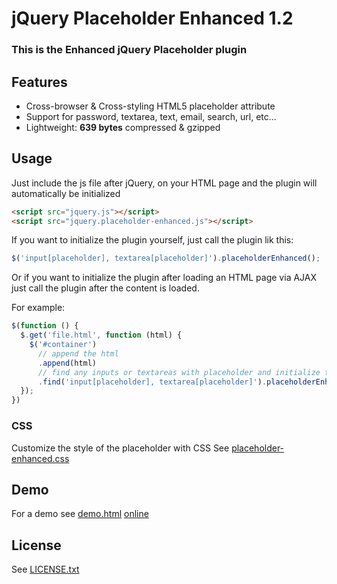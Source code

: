 # jQuery Placeholder Enhanced 1.2

### This is the Enhanced jQuery Placeholder plugin

## Features

- Cross-browser & Cross-styling HTML5 placeholder attribute
- Support for password, textarea, text, email, search, url, etc...
- Lightweight: **639 bytes** compressed & gzipped

## Usage

Just include the js file after jQuery, on your HTML page and the plugin will automatically be initialized

```html
<script src="jquery.js"></script>
<script src="jquery.placeholder-enhanced.js"></script>
```

If you want to initialize the plugin yourself, just call the plugin lik this:

```javascript
$('input[placeholder], textarea[placeholder]').placeholderEnhanced();
```

Or if you want to initialize the plugin after loading an HTML page via AJAX just call the plugin after the content is loaded.

For example:
```javascript
$(function () {
  $.get('file.html', function (html) {
    $('#container')
      // append the html
      .append(html)
      // find any inputs or textareas with placeholder and initialize the plugin
      .find('input[placeholder], textarea[placeholder]').placeholderEnhanced();
  });
})
```

### CSS
Customize the style of the placeholder with CSS
See [placeholder-enhanced.css](https://github.com/dciccale/placeholder-enhanced/blob/master/css/placeholder-enhanced.css)

## Demo
For a demo see [demo.html](https://github.com/dciccale/placeholder-enhanced/blob/master/demo.html) [online](http://dciccale.github.com/placeholder-enhanced/)

## License
See [LICENSE.txt](https://raw.github.com/dciccale/placeholder-enhanced/master/LICENSE.txt)

